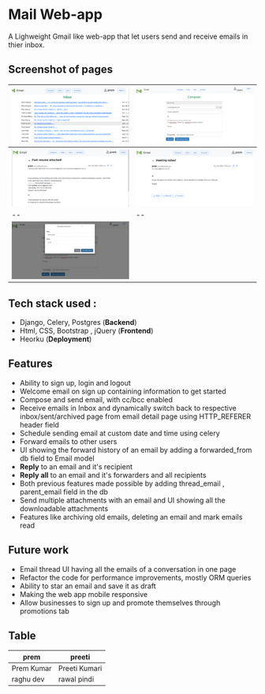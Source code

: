 # Mail Web-app 
A Lighweight Gmail like web-app that let users send and receive emails in thier inbox.

## Screenshot of pages
| ![inbox](images/inbox.png) | ![compose](images/compose.png) |
| -- | -- |
| ![forward](images/forward.png) | ![email_detail](images/email_detail.png)|
|  --  |  --  | 
| ![scheduled-email](images/scheduled-email.png) |

## Tech stack used :
* Django, Celery, Postgres (**Backend**)
* Html, CSS, Bootstrap , jQuery (**Frontend**)
* Heorku (**Deployment**)

## Features

* Ability to sign up, login and logout
* Welcome email on sign up containing information to get started 
* Compose and send email, with cc/bcc enabled 
* ‌Receive emails in Inbox and dynamically switch back to respective  inbox/sent/archived page from email detail page using HTTP_REFERER header field 
* Schedule sending email at custom date and time using celery 
* Forward emails to other users 
* ‌UI showing the forward history of an email by adding a forwarded_from db field to Email model
* **Reply** to an email  and it's recipient ‌
* **Reply all**  to an email and it's forwarders and all recipients
* ‌Both previous features made possible by adding thread_email , parent_email field in the db
*  Send multiple attachments with an email and UI showing all the downloadable attachments
* Features like archiving old emails, deleting an email and mark emails read


## Future work

* Email thread UI having all the emails of a conversation in one page 
* ‌Refactor the code for performance improvements, mostly ORM queries
* Ability to star an email and save it as draft
* Making the web app mobile responsive
*  Allow businesses to sign up and promote themselves  through promotions tab 


## Table

| prem | preeti |
| -- | -- |
| Prem Kumar | Preeti Kumari |
| raghu dev | rawal pindi |



